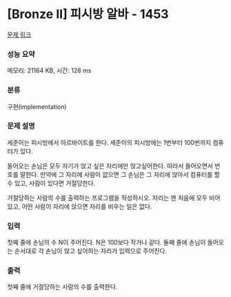 # [Bronze II] 피시방 알바 - 1453 

[문제 링크](https://www.acmicpc.net/problem/1453) 

### 성능 요약

메모리: 21164 KB, 시간: 128 ms

### 분류

구현(implementation)

### 문제 설명

<p>세준이는 피시방에서 아르바이트를 한다. 세준이의 피시방에는 1번부터 100번까지 컴퓨터가 있다.</p>

<p>들어오는 손님은 모두 자기가 앉고 싶은 자리에만 앉고싶어한다. 따라서 들어오면서 번호를 말한다. 만약에 그 자리에 사람이 없으면 그 손님은 그 자리에 앉아서 컴퓨터를 할 수 있고, 사람이 있다면 거절당한다.</p>

<p>거절당하는 사람의 수를 출력하는 프로그램을 작성하시오. 자리는 맨 처음에 모두 비어있고, 어떤 사람이 자리에 앉으면 자리를 비우는 일은 없다.</p>

### 입력 

 <p>첫째 줄에 손님의 수 N이 주어진다. N은 100보다 작거나 같다. 둘째 줄에 손님이 들어오는 순서대로 각 손님이 앉고 싶어하는 자리가 입력으로 주어진다.</p>

### 출력 

 <p>첫째 줄에 거절당하는 사람의 수를 출력한다.</p>

